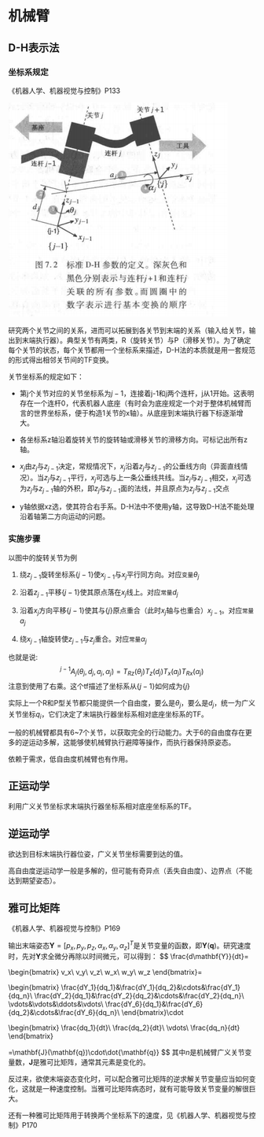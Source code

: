 # 机械臂


## D-H表示法

### 坐标系规定

《机器人学、机器视觉与控制》P133

![机械臂关节图示](../resource/robot/DH1.png)



研究两个关节之间的关系，进而可以拓展到各关节到末端的关系（输入给关节，输出到末端执行器）。典型关节有两类，R（旋转关节）与P（滑移关节）。为了确定每个关节的状态，每个关节都用一个坐标系来描述，D-H法的本质就是用一套规范的形式得出相邻关节间的TF变换。

关节坐标系的规定如下：

* 第j个关节对应的关节坐标系为${j-1}$，连接着j-1和j两个连杆，j从1开始。这表明存在一个连杆0，代表机器人底座（有时会为底座规定一个对于整体机械臂而言的世界坐标系，便于构造1关节的x轴）。从底座到末端执行器下标逐渐增大。

* 各坐标系z轴沿着旋转关节的旋转轴或滑移关节的滑移方向。可标记出所有z轴。
* $x_j$由$z_j$与$z_{j-1}$决定，常规情况下，$x_j$沿着$z_j$与$z_{j-1}$的公垂线方向（异面直线情况）。当$z_j$与$z_{j-1}$平行，$x_j$可选与上一条公垂线共线。当$z_j$与$z_{j-1}$相交，$x_j$可选为$z_j$与$z_{j-1}$轴的外积，即$z_j$与$z_{j-1}$面的法线，并且原点为$z_j$与$z_{j-1}$交点
* y轴依据xz选，使其符合右手系。D-H法中不使用y轴，这导致D-H法不能处理沿着轴第二方向运动的问题。

### 实施步骤

以图中的旋转关节为例

1. 绕$z_{j-1}$​旋转坐标系$\{j-1\}$​使$x_{j-1}$与$x_j$平行同方向。对应`变量`$\theta_j$​​​​​

2. 沿着$z_{j-1}$平移$\{j-1\}$使其原点落在$x_j$线上。对应`常量`$d_j$

3. 沿着$x_j$方向平移$\{j-1\}$使其与$\{j\}$原点重合（此时$x_j$轴与也重合）$x_{j-1}$。对应`常量`$a_j$

4. 绕$x_{j-1}$轴旋转使$z_{j-1}$与$z_j$重合。对应`常量`$\alpha_j$

也就是说:
$$
^{j-1}A_{j}(\theta_j,d_j,a_j,\alpha_j)=T_{Rz}(\theta_j)T_z(d_j)T_x(a_j)T_{Rx}(\alpha_j)
$$
注意到使用了右乘。这个tf描述了坐标系从$\{j-1\}$如何成为$\{j\}$

实际上一个R和P型关节都只能提供一个自由度，要么是$\theta_j$，要么是$d_j$，统一为广义关节坐标$q_i$，它们决定了末端执行器坐标系相对底座坐标系的TF。​

一般的机械臂都具有6~7个关节，以获取完全的行动能力。大于6的自由度存在更多的逆运动多解，这能够使机械臂执行避障等操作，而执行器保持原姿态。

依赖于需求，低自由度机械臂也有作用。

## 正运动学

利用广义关节坐标求末端执行器坐标系相对底座坐标系的TF。

## 逆运动学

欲达到目标末端执行器位姿，广义关节坐标需要到达的值。

高自由度逆运动学一般是多解的，但可能有奇异点（丢失自由度）、边界点（不能达到期望姿态）。



## 雅可比矩阵

《机器人学、机器视觉与控制》P169

输出末端姿态$\mathbf{Y}=[p_x,p_y,p_z,\alpha_x,\alpha_y,\alpha_z]^T$是关节变量的函数，即$\mathbf{Y}(\mathbf{q})$。研究速度时，先对$\mathbf{Y}$求全微分再除以时间微元，可以得到：
$$
\frac{d\mathbf{Y}}{dt}=

\begin{bmatrix}
v_x\\
v_y\\
v_z\\
w_x\\
w_y\\
w_z
\end{bmatrix}=

\begin{bmatrix}
\frac{dY_1}{dq_1}&\frac{dY_1}{dq_2}&\cdots&\frac{dY_1}{dq_n}\\
\frac{dY_2}{dq_1}&\frac{dY_2}{dq_2}&\cdots&\frac{dY_2}{dq_n}\\
\vdots&\vdots&\ddots&\vdots\\
\frac{dY_6}{dq_1}&\frac{dY_6}{dq_2}&\cdots&\frac{dY_6}{dq_n}\\
\end{bmatrix}\cdot

\begin{bmatrix}
\frac{dq_1}{dt}\\
\frac{dq_2}{dt}\\
\vdots\\
\frac{dq_n}{dt}
\end{bmatrix}

=\mathbf{J}(\mathbf{q})\cdot\dot{\mathbf{q}}
$$
其中$n$是机械臂广义关节变量数，$\mathbf{J}$​​是雅可比矩阵，通常其元素是变化的。

反过来，欲使末端姿态变化时，可以配合雅可比矩阵的逆求解关节变量应当如何变化，这就是一种速度控制。当雅可比矩阵病态时，就有可能导致关节变量的解很巨大。



还有一种雅可比矩阵用于转换两个坐标系下的速度，见《机器人学、机器视觉与控制》P170

